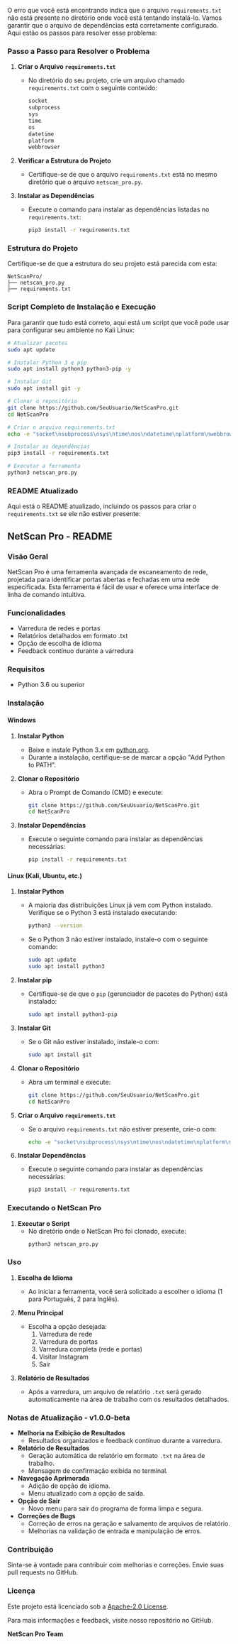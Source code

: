 O erro que você está encontrando indica que o arquivo `requirements.txt` não está presente no diretório onde você está tentando instalá-lo. Vamos garantir que o arquivo de dependências está corretamente configurado. Aqui estão os passos para resolver esse problema:

### Passo a Passo para Resolver o Problema

1. **Criar o Arquivo `requirements.txt`**
   - No diretório do seu projeto, crie um arquivo chamado `requirements.txt` com o seguinte conteúdo:

     ```txt
     socket
     subprocess
     sys
     time
     os
     datetime
     platform
     webbrowser
     ```

2. **Verificar a Estrutura do Projeto**
   - Certifique-se de que o arquivo `requirements.txt` está no mesmo diretório que o arquivo `netscan_pro.py`.

3. **Instalar as Dependências**
   - Execute o comando para instalar as dependências listadas no `requirements.txt`:
     ```sh
     pip3 install -r requirements.txt
     ```

### Estrutura do Projeto

Certifique-se de que a estrutura do seu projeto está parecida com esta:

```
NetScanPro/
├── netscan_pro.py
├── requirements.txt
```

### Script Completo de Instalação e Execução

Para garantir que tudo está correto, aqui está um script que você pode usar para configurar seu ambiente no Kali Linux:

```sh
# Atualizar pacotes
sudo apt update

# Instalar Python 3 e pip
sudo apt install python3 python3-pip -y

# Instalar Git
sudo apt install git -y

# Clonar o repositório
git clone https://github.com/SeuUsuario/NetScanPro.git
cd NetScanPro

# Criar o arquivo requirements.txt
echo -e "socket\nsubprocess\nsys\ntime\nos\ndatetime\nplatform\nwebbrowser" > requirements.txt

# Instalar as dependências
pip3 install -r requirements.txt

# Executar a ferramenta
python3 netscan_pro.py
```

### README Atualizado

Aqui está o README atualizado, incluindo os passos para criar o `requirements.txt` se ele não estiver presente:

## NetScan Pro - README

### Visão Geral
NetScan Pro é uma ferramenta avançada de escaneamento de rede, projetada para identificar portas abertas e fechadas em uma rede especificada. Esta ferramenta é fácil de usar e oferece uma interface de linha de comando intuitiva.

### Funcionalidades
- Varredura de redes e portas
- Relatórios detalhados em formato .txt
- Opção de escolha de idioma
- Feedback contínuo durante a varredura

### Requisitos
- Python 3.6 ou superior

### Instalação

#### Windows
1. **Instalar Python**
   - Baixe e instale Python 3.x em [python.org](https://www.python.org/downloads/).
   - Durante a instalação, certifique-se de marcar a opção "Add Python to PATH".

2. **Clonar o Repositório**
   - Abra o Prompt de Comando (CMD) e execute:
     ```sh
     git clone https://github.com/SeuUsuario/NetScanPro.git
     cd NetScanPro
     ```

3. **Instalar Dependências**
   - Execute o seguinte comando para instalar as dependências necessárias:
     ```sh
     pip install -r requirements.txt
     ```

#### Linux (Kali, Ubuntu, etc.)
1. **Instalar Python**
   - A maioria das distribuições Linux já vem com Python instalado. Verifique se o Python 3 está instalado executando:
     ```sh
     python3 --version
     ```
   - Se o Python 3 não estiver instalado, instale-o com o seguinte comando:
     ```sh
     sudo apt update
     sudo apt install python3
     ```

2. **Instalar pip**
   - Certifique-se de que o `pip` (gerenciador de pacotes do Python) está instalado:
     ```sh
     sudo apt install python3-pip
     ```

3. **Instalar Git**
   - Se o Git não estiver instalado, instale-o com:
     ```sh
     sudo apt install git
     ```

4. **Clonar o Repositório**
   - Abra um terminal e execute:
     ```sh
     git clone https://github.com/SeuUsuario/NetScanPro.git
     cd NetScanPro
     ```

5. **Criar o Arquivo `requirements.txt`**
   - Se o arquivo `requirements.txt` não estiver presente, crie-o com:
     ```sh
     echo -e "socket\nsubprocess\nsys\ntime\nos\ndatetime\nplatform\nwebbrowser" > requirements.txt
     ```

6. **Instalar Dependências**
   - Execute o seguinte comando para instalar as dependências necessárias:
     ```sh
     pip3 install -r requirements.txt
     ```

### Executando o NetScan Pro
1. **Executar o Script**
   - No diretório onde o NetScan Pro foi clonado, execute:
     ```sh
     python3 netscan_pro.py
     ```

### Uso
1. **Escolha de Idioma**
   - Ao iniciar a ferramenta, você será solicitado a escolher o idioma (1 para Português, 2 para Inglês).

2. **Menu Principal**
   - Escolha a opção desejada:
     1. Varredura de rede
     2. Varredura de portas
     3. Varredura completa (rede e portas)
     4. Visitar Instagram
     5. Sair

3. **Relatório de Resultados**
   - Após a varredura, um arquivo de relatório `.txt` será gerado automaticamente na área de trabalho com os resultados detalhados.

### Notas de Atualização - v1.0.0-beta
- **Melhoria na Exibição de Resultados**
  - Resultados organizados e feedback contínuo durante a varredura.
- **Relatório de Resultados**
  - Geração automática de relatório em formato `.txt` na área de trabalho.
  - Mensagem de confirmação exibida no terminal.
- **Navegação Aprimorada**
  - Adição de opção de idioma.
  - Menu atualizado com a opção de saída.
- **Opção de Sair**
  - Novo menu para sair do programa de forma limpa e segura.
- **Correções de Bugs**
  - Correção de erros na geração e salvamento de arquivos de relatório.
  - Melhorias na validação de entrada e manipulação de erros.

### Contribuição
Sinta-se à vontade para contribuir com melhorias e correções. Envie suas pull requests no GitHub.

### Licença
Este projeto está licenciado sob a [Apache-2.0 License](LICENSE).

Para mais informações e feedback, visite nosso repositório no GitHub.

**NetScan Pro Team**
